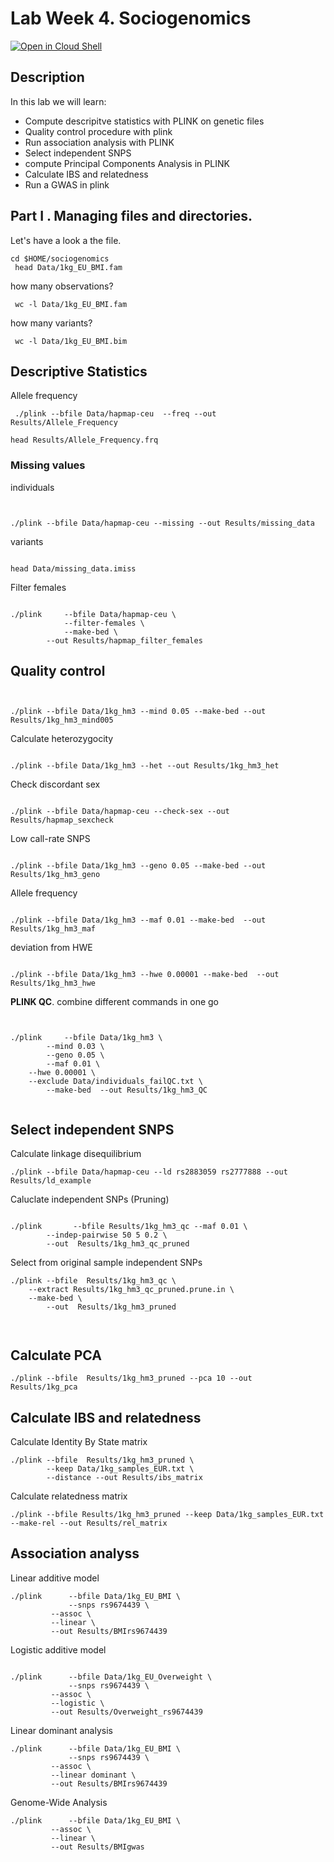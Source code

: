 # Lab Week 4. Sociogenomics

[![Open in Cloud Shell](https://gstatic.com/cloudssh/images/open-btn.png)](https://ssh.cloud.google.com/cloudshell/open?cloudshell_git_repo=https://github.com/nicolabarban/sociogenomics2023&cloudshell_tutorial=week1/lab4.md)

## Description
In this lab we will learn:

* Compute descripitve statistics with PLINK on genetic files 
* Quality control procedure with plink
* Run association analysis with PLINK
* Select independent SNPS
* compute Principal Components Analysis in PLINK
* Calculate IBS and relatedness
* Run a GWAS in plink
## Part I . Managing files and directories.
Let's have a look a the file. 

```
cd $HOME/sociogenomics
 head Data/1kg_EU_BMI.fam
```

how many observations?

```
 wc -l Data/1kg_EU_BMI.fam
```

how many variants?

```
 wc -l Data/1kg_EU_BMI.bim
```


## Descriptive Statistics



Allele frequency
```
 ./plink --bfile Data/hapmap-ceu  --freq --out Results/Allele_Frequency
```

```
head Results/Allele_Frequency.frq 
```

### Missing values

individuals
```


./plink --bfile Data/hapmap-ceu --missing --out Results/missing_data
```
variants
```

head Data/missing_data.imiss
```

Filter females
```

./plink     --bfile Data/hapmap-ceu \
            --filter-females \
            --make-bed \
        --out Results/hapmap_filter_females

```
## Quality control
```


./plink --bfile Data/1kg_hm3 --mind 0.05 --make-bed --out Results/1kg_hm3_mind005
```

Calculate heterozygocity
```

./plink --bfile Data/1kg_hm3 --het --out Results/1kg_hm3_het
```

Check discordant sex
```

./plink --bfile Data/hapmap-ceu --check-sex --out Results/hapmap_sexcheck 
```

Low call-rate SNPS
```

./plink --bfile Data/1kg_hm3 --geno 0.05 --make-bed --out Results/1kg_hm3_geno
```

Allele frequency
```

./plink --bfile Data/1kg_hm3 --maf 0.01 --make-bed  --out Results/1kg_hm3_maf
```
deviation from HWE
```

./plink --bfile Data/1kg_hm3 --hwe 0.00001 --make-bed  --out Results/1kg_hm3_hwe

```

**PLINK QC**. combine different commands in one go
```


./plink     --bfile Data/1kg_hm3 \
        --mind 0.03 \
        --geno 0.05 \
        --maf 0.01 \
    --hwe 0.00001 \
    --exclude Data/individuals_failQC.txt \
        --make-bed  --out Results/1kg_hm3_QC      
			
```
## Select independent SNPS

Calculate linkage disequilibrium
```
./plink --bfile Data/hapmap-ceu --ld rs2883059 rs2777888 --out Results/ld_example

```
Caluclate independent SNPs (Pruning)
```

./plink 	  --bfile Results/1kg_hm3_qc --maf 0.01 \
        --indep-pairwise 50 5 0.2 \
        --out  Results/1kg_hm3_qc_pruned
```
Select from original sample independent SNPs
```
./plink	--bfile  Results/1kg_hm3_qc \
	--extract Results/1kg_hm3_qc_pruned.prune.in \
	--make-bed \
 		--out  Results/1kg_hm3_pruned
		
		
```
## Calculate PCA
```
./plink --bfile  Results/1kg_hm3_pruned --pca 10 --out  Results/1kg_pca

```



## Calculate IBS and relatedness
Calculate Identity By State matrix
```
./plink --bfile  Results/1kg_hm3_pruned \
		--keep Data/1kg_samples_EUR.txt \
		--distance --out Results/ibs_matrix
```
Calculate relatedness matrix

```
./plink --bfile Results/1kg_hm3_pruned --keep Data/1kg_samples_EUR.txt --make-rel --out Results/rel_matrix
```




## Association analyss

Linear additive model
```
./plink    	 --bfile Data/1kg_EU_BMI \
        	 --snps rs9674439 \
       	 --assoc \
      	 --linear \
      	 --out Results/BMIrs9674439
```
Logistic additive model
```

./plink    	 --bfile Data/1kg_EU_Overweight \
        	 --snps rs9674439 \
       	 --assoc \
      	 --logistic \
      	 --out Results/Overweight_rs9674439

```
Linear dominant analysis
```
./plink    	 --bfile Data/1kg_EU_BMI \
        	 --snps rs9674439 \
       	 --assoc \
      	 --linear dominant \
      	 --out Results/BMIrs9674439
```		 
	

Genome-Wide Analysis		 
```		 
./plink    	 --bfile Data/1kg_EU_BMI \
       	 --assoc \
      	 --linear \
      	 --out Results/BMIgwas
```		 
